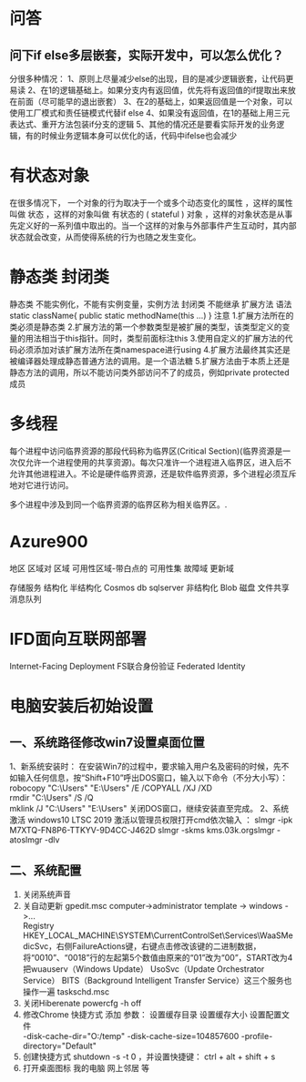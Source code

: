 # 问答
## 问下if else多层嵌套，实际开发中，可以怎么优化？
分很多种情况：
1、原则上尽量减少else的出现，目的是减少逻辑嵌套，让代码更易读
2、在1的逻辑基础上。如果分支内有返回值，优先将有返回值的if提取出来放在前面（尽可能早的退出嵌套）
3、在2的基础上，如果返回值是一个对象，可以使用工厂模式和责任链模式代替if else
4、如果没有返回值，在1的基础上用三元表达式、重开方法包装if分支的逻辑
5、其他的情况还是要看实际开发的业务逻辑，有的时候业务逻辑本身可以优化的话，代码中ifelse也会减少

# 有状态对象
在很多情况下， 一个对象的行为取决于一个或多个动态变化的属性 ，这样的属性叫做 状态 ，这样的对象叫做 有状态的 ( stateful ) 对象 ，这样的对象状态是从事先定义好的一系列值中取出的。当一个这样的对象与外部事件产生互动时，其内部状态就会改变，从而使得系统的行为也随之发生变化。
# 静态类 封闭类
静态类 不能实例化，不能有实例变量，实例方法
封闭类 不能继承
扩展方法 语法
 static className{
    public static  methodName(this ...)
}
注意
1.扩展方法所在的类必须是静态类
2.扩展方法的第一个参数类型是被扩展的类型，该类型定义的变量的用法相当于this指针。同时，类型前面标注this
3.使用自定义的扩展方法的代码必须添加对该扩展方法所在类namespace进行using
4.扩展方法最终其实还是被编译器处理成静态普通方法的调用。是一个语法糖
5.扩展方法由于本质上还是静态方法的调用，所以不能访问类外部访问不了的成员，例如private protected 成员

# 多线程
每个进程中访问临界资源的那段代码称为临界区(Critical Section)(临界资源是一次仅允许一个进程使用的共享资源)。每次只准许一个进程进入临界区，进入后不允许其他进程进入。不论是硬件临界资源，还是软件临界资源，多个进程必须互斥地对它进行访问。

多个进程中涉及到同一个临界资源的临界区称为相关临界区。.

# Azure900
地区 区域对 区域 可用性区域-带白点的
可用性集 故障域 更新域

存储服务
结构化 半结构化
Cosmos db sqlserver
非结构化
Blob  磁盘 文件共享 消息队列

# IFD面向互联网部署
Internet-Facing Deployment
FS联合身份验证 
Federated Identity

# 电脑安装后初始设置
## 一、系统路径修改win7设置桌面位置 
1、新系统安装时： 
 在安装Win7的过程中，要求输入用户名及密码的时候，先不如输入任何信息，按“Shift+F10”呼出DOS窗口，输入以下命令（不分大小写）：
 robocopy \"C:\\Users\" \"E:\\Users\" /E /COPYALL /XJ /XD  
 rmdir \"C:\\Users\" /S /Q  
 mklink /J \"C:\\Users\" \"E:\\Users\" 
 关闭DOS窗口，继续安装直至完成。
2、系统激活
windows10 LTSC 2019 激活以管理员权限打开cmd依次输入 ：
slmgr -ipk M7XTQ-FN8P6-TTKYV-9D4CC-J462D
slmgr -skms kms.03k.orgslmgr -atoslmgr -dlv
## 二、系统配置
1. 关闭系统声音
2. 关自动更新 gpedit.msc computer->administrator template -> windows ->...    
Registry
HKEY_LOCAL_MACHINE\\SYSTEM\\CurrentControlSet\\Services\\WaaSMedicSvc，右侧FailureActions键，右键点击修改该键的二进制数据，将“0010”、“0018”行的左起第5个数值由原来的“01”改为“00”，START改为4
把wuauserv（Windows Update） UsoSvc（Update Orchestrator Service） BITS（Background Intelligent Transfer Service）这三个服务也操作一遍
taskschd.msc
3. 关闭Hiberenate powercfg -h off
4. 修改Chrome 快捷方式 添加 参数：
        设置缓存目录                          设置缓存大小                           设置配置文件          
        -disk-cache-dir=\"O:/temp\" -disk-cache-size=104857600  -profile-directory=\"Default\"  
5. 创建快捷方式 shutdown -s -t 0  ，并设置快捷键： ctrl + alt + shift + s
6. 打开桌面图标 我的电脑 网上邻居 等
